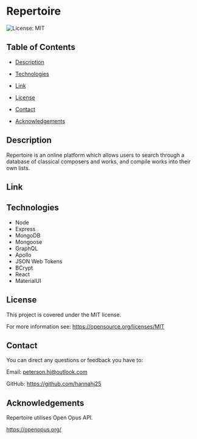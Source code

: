 # Repertoire
![License: MIT](https://img.shields.io/badge/License-MIT-yellow.svg)

## Table of Contents

- [Description](#description)

- [Technologies](#technologies)

- [Link](#link)

- [License](#license)

- [Contact](#contact)

- [Acknowledgements](#acknowledgements)

## Description
Repertoire is an online platform which allows users to search through a database of classical composers and works, and compile works into their own lists.

## Link

## Technologies
- Node
- Express
- MongoDB
- Mongoose
- GraphQL
- Apollo
- JSON Web Tokens
- BCrypt
- React
- MaterialUI

## License
This project is covered under the MIT license.

For more information see: 
https://opensource.org/licenses/MIT

## Contact
You can direct any questions or feedback you have to:

Email: peterson.hj@outlook.com

GitHub: https://github.com/hannahj25

## Acknowledgements
Repertoire utilises Open Opus API.

https://openopus.org/
